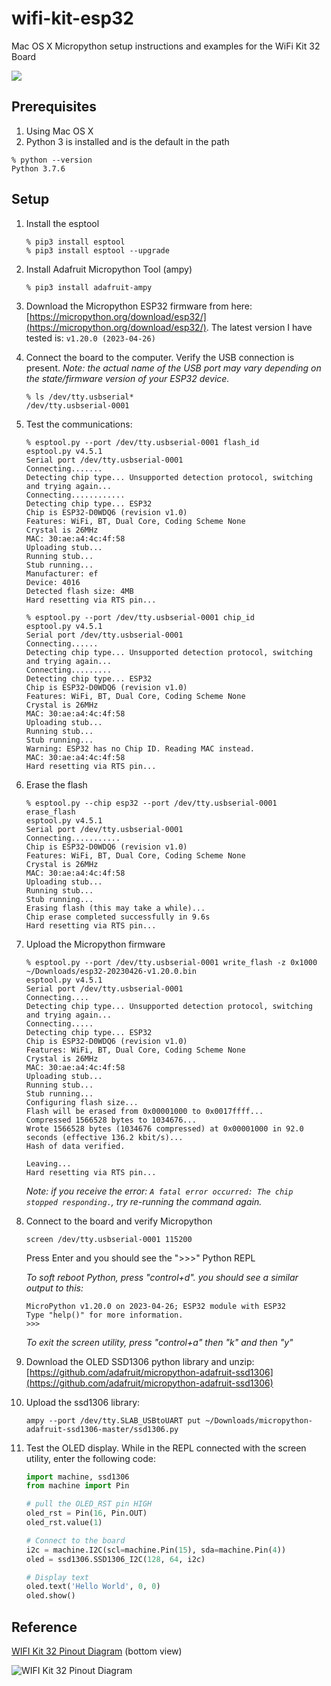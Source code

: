 # wifi-kit-esp32
Mac OS X Micropython setup instructions and examples for the WiFi Kit 32 Board

![](http://esp32.net/images/Heltec/WIFI-Kit-32/Heltec_WIFI-Kit-32_PhotoDisplay.jpg)

## Prerequisites
1. Using Mac OS X
2. Python 3 is installed and is the default in the path

```shell
% python --version
Python 3.7.6
```


## Setup

1. Install the esptool

	```shell
	% pip3 install esptool 
	% pip3 install esptool --upgrade
	```
	
2. Install Adafruit Micropython Tool (ampy)

	```shell
	% pip3 install adafruit-ampy
	```
	
3. Download the Micropython ESP32 firmware from here: [https://micropython.org/download/esp32/](https://micropython.org/download/esp32/).  The latest version I have tested is: `v1.20.0 (2023-04-26)`

4. Connect the board to the computer.  Verify the USB connection is present.  _Note: the actual name of the USB port may vary depending on the state/firmware version of your ESP32 device._

	```shell
	% ls /dev/tty.usbserial*
	/dev/tty.usbserial-0001
	```

5. Test the communications:

	```shell
	% esptool.py --port /dev/tty.usbserial-0001 flash_id
	esptool.py v4.5.1
	Serial port /dev/tty.usbserial-0001
	Connecting.......
	Detecting chip type... Unsupported detection protocol, switching and trying again...
	Connecting............
	Detecting chip type... ESP32
	Chip is ESP32-D0WDQ6 (revision v1.0)
	Features: WiFi, BT, Dual Core, Coding Scheme None
	Crystal is 26MHz
	MAC: 30:ae:a4:4c:4f:58
	Uploading stub...
	Running stub...
	Stub running...
	Manufacturer: ef
	Device: 4016
	Detected flash size: 4MB
	Hard resetting via RTS pin...
	```
	
	```shell
	% esptool.py --port /dev/tty.usbserial-0001 chip_id
	esptool.py v4.5.1
	Serial port /dev/tty.usbserial-0001
	Connecting......
	Detecting chip type... Unsupported detection protocol, switching and trying again...
	Connecting.........
	Detecting chip type... ESP32
	Chip is ESP32-D0WDQ6 (revision v1.0)
	Features: WiFi, BT, Dual Core, Coding Scheme None
	Crystal is 26MHz
	MAC: 30:ae:a4:4c:4f:58
	Uploading stub...
	Running stub...
	Stub running...
	Warning: ESP32 has no Chip ID. Reading MAC instead.
	MAC: 30:ae:a4:4c:4f:58
	Hard resetting via RTS pin...
	```
	
6. Erase the flash

	```shell
	% esptool.py --chip esp32 --port /dev/tty.usbserial-0001 erase_flash
	esptool.py v4.5.1
	Serial port /dev/tty.usbserial-0001
	Connecting...........
	Chip is ESP32-D0WDQ6 (revision v1.0)
	Features: WiFi, BT, Dual Core, Coding Scheme None
	Crystal is 26MHz
	MAC: 30:ae:a4:4c:4f:58
	Uploading stub...
	Running stub...
	Stub running...
	Erasing flash (this may take a while)...
	Chip erase completed successfully in 9.6s
	Hard resetting via RTS pin...
	```

7. Upload the Micropython firmware

	```shell
	% esptool.py --port /dev/tty.usbserial-0001 write_flash -z 0x1000 ~/Downloads/esp32-20230426-v1.20.0.bin
	esptool.py v4.5.1
	Serial port /dev/tty.usbserial-0001
	Connecting....
	Detecting chip type... Unsupported detection protocol, switching and trying again...
	Connecting.....
	Detecting chip type... ESP32
	Chip is ESP32-D0WDQ6 (revision v1.0)
	Features: WiFi, BT, Dual Core, Coding Scheme None
	Crystal is 26MHz
	MAC: 30:ae:a4:4c:4f:58
	Uploading stub...
	Running stub...
	Stub running...
	Configuring flash size...
	Flash will be erased from 0x00001000 to 0x0017ffff...
	Compressed 1566528 bytes to 1034676...
	Wrote 1566528 bytes (1034676 compressed) at 0x00001000 in 92.0 seconds (effective 136.2 kbit/s)...
	Hash of data verified.

	Leaving...
	Hard resetting via RTS pin...
	```
	
	*_Note: if you receive the error: `A fatal error occurred: The chip stopped responding.`, try re-running the command again._*
	
8. Connect to the board and verify Micropython

	```shell
	screen /dev/tty.usbserial-0001 115200
	```
	Press Enter and you should see the ">>>" Python REPL

	*To soft reboot Python, press "control+d".  you should see a similar output to this:*

	```MPY: soft reboot
	MicroPython v1.20.0 on 2023-04-26; ESP32 module with ESP32
	Type "help()" for more information.
	>>>
	```

	*To exit the screen utility, press "control+a" then "k" and then "y"*

9. Download the OLED SSD1306 python library and unzip: [https://github.com/adafruit/micropython-adafruit-ssd1306](https://github.com/adafruit/micropython-adafruit-ssd1306)

10. Upload the ssd1306 library:

	```shell
	ampy --port /dev/tty.SLAB_USBtoUART put ~/Downloads/micropython-adafruit-ssd1306-master/ssd1306.py
	```

11. Test the OLED display.  While in the REPL connected with the screen utility, enter the following code:

	```python
	import machine, ssd1306
	from machine import Pin
	
	# pull the OLED_RST pin HIGH
	oled_rst = Pin(16, Pin.OUT)
	oled_rst.value(1)
	
	# Connect to the board
	i2c = machine.I2C(scl=machine.Pin(15), sda=machine.Pin(4))
	oled = ssd1306.SSD1306_I2C(128, 64, i2c)
	
	# Display text
	oled.text('Hello World', 0, 0)
	oled.show()
	```

## Reference

[WIFI Kit 32 Pinout Diagram](http://esp32.net/images/Heltec/WIFI-Kit-32/Heltec_WIFI-Kit-32_DiagramPinout.jpg) (bottom view)

![WIFI Kit 32 Pinout Diagram](http://esp32.net/images/Heltec/WIFI-Kit-32/Heltec_WIFI-Kit-32_DiagramPinout.jpg)

